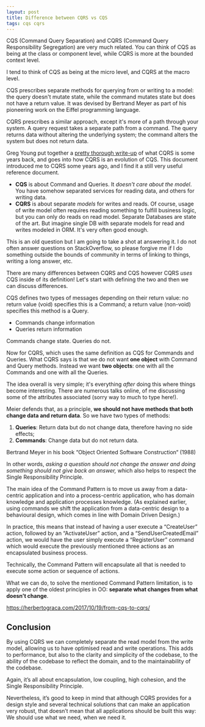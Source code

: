 ```yaml
---
layout: post
title: Difference between CQRS vs CQS
tags: cqs cqrs 
---
```


CQS (Command Query Separation) and CQRS (Command Query Responsibility Segregation) are very much related. You can think of CQS as being at the class or component level, while CQRS is more at the bounded context level.

I tend to think of CQS as being at the micro level, and CQRS at the macro level.

CQS prescribes separate methods for querying from or writing to a model: the query doesn't mutate state, while the command mutates state but does not have a return value. It was devised by Bertrand Meyer as part of his pioneering work on the Eiffel programming language.

CQRS prescribes a similar approach, except it's more of a path through your system. A query request takes a separate path from a command. The query returns data without altering the underlying system; the command alters the system but does not return data.

Greg Young put together a [pretty thorough write-up](https://cqrs.wordpress.com/documents/cqrs-introduction/) of what CQRS is some years back, and goes into how CQRS is an evolution of CQS. This document introduced me to CQRS some years ago, and I find it a still very useful reference document.







- **CQS** is about Command and Queries. It *doesn't care about the model*. You have somehow separated services for reading data, and others for writing data.
- **CQRS** is about separate *models* for writes and reads. Of course, usage of write model often requires reading something to fulfill business logic, but you can only do reads on read model. Separate Databases are state of the art. But imagine single DB with separate models for read and writes modeled in ORM. It's very often good enough.




This is an old question but I am going to take a shot at answering it. I do not often answer questions on StackOverflow, so please forgive me if I do something outside the bounds of community in terms of linking to things, writing a long answer, etc.

There are many differences between CQRS and CQS however CQRS *uses* CQS inside of its definition! Let's start with defining the two and then we can discuss differences.

CQS defines two types of messages depending on their return value: no return value (void) specifies this is a Command; a return value (non-void) specifies this method is a Query.

- Commands change information
- Queries return information

Commands change state. Queries do not.

Now for CQRS, which uses the same definition as CQS for Commands and Queries. What CQRS says is that we do not want **one object** with Command and Query methods. Instead we want **two objects**: one with all the Commands and one with all the Queries.

The idea overall is very simple; it's everything *after* doing this where things become interesting. There are numerous talks online, of me discussing some of the attributes associated (sorry way to much to type here!).











Meier defends that, as a principle, **we should not have methods that both change data and return data**. So we have two types of methods:

1. **Queries**: Return data but do not change data, therefore having no side effects;
2. **Commands**: Change data but do not return data.

Bertrand Meyer in his book “Object Oriented Software Construction“ (1988)

In other words, *asking a question should not change the answer and doing something should not give back an answer,* which also helps to respect the Single Responsibility Principle.



The main idea of the Command Pattern is to move us away from a data-centric application and into a process-centric application, who has domain knowledge and application processes knowledge. (As explained earlier, using commands we shift the application from a data-centric design to a behavioural design, which comes in line with Domain Driven Design.)

In practice, this means that instead of having a user execute a “CreateUser” action, followed by an “ActivateUser” action, and a “SendUserCreatedEmail” action, we would have the user simply execute a “RegisterUser” command which would execute the previously mentioned three actions as an encapsulated business process.

Technically, the Command Pattern will encapsulate all that is needed to execute some action or sequence of actions.

What we can do, to solve the mentioned Command Pattern limitation, is to apply one of the oldest principles in OO: **separate what changes from what doesn’t change**.





https://herbertograca.com/2017/10/19/from-cqs-to-cqrs/













## Conclusion

By using CQRS we can completely separate the read model from the write model, allowing us to have optimised read and write operations. This adds to performance, but also to the clarity and simplicity of the codebase, to the ability of the codebase to reflect the domain, and to the maintainability of the codebase.

Again, it’s all about encapsulation, low coupling, high cohesion, and the Single Responsibility Principle.

Nevertheless, it’s good to keep in mind that although CQRS provides for a design style and several technical solutions that can make an application very robust, that doesn’t mean that all applications should be built this way: We should use what we need, when we need it.